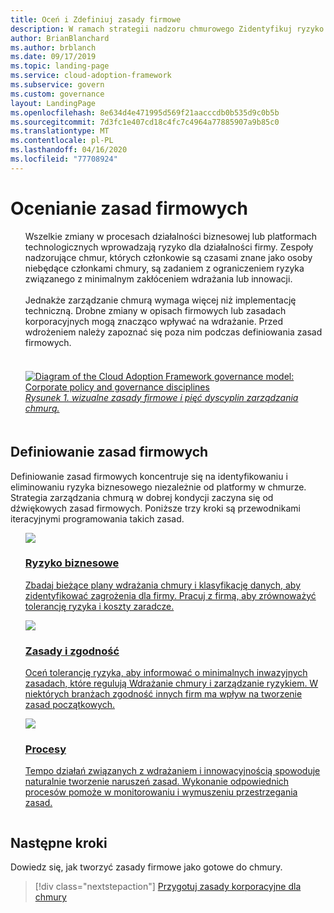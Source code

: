 ```yaml
---
title: Oceń i Zdefiniuj zasady firmowe
description: W ramach strategii nadzoru chmurowego Zidentyfikuj ryzyko biznesowe, tolerancję ryzyka i zasady i zgodność z zasadami firmy.
author: BrianBlanchard
ms.author: brblanch
ms.date: 09/17/2019
ms.topic: landing-page
ms.service: cloud-adoption-framework
ms.subservice: govern
ms.custom: governance
layout: LandingPage
ms.openlocfilehash: 8e634d4e471995d569f21aacccdb0b535d9c0b5b
ms.sourcegitcommit: 7d3fc1e407cd18c4fc7c4964a77885907a9b85c0
ms.translationtype: MT
ms.contentlocale: pl-PL
ms.lasthandoff: 04/16/2020
ms.locfileid: "77708924"
---
```

# <a name="evaluate-corporate-policy"></a>Ocenianie zasad firmowych

<!-- markdownlint-disable MD033 -->

<ul class="panelContent cardsI">
<li style="display: flex; flex-direction: column;">
    <div class="cardSize">
        <div class="cardPadding" style="padding-bottom:10px;">
            <div class="card" style="padding-bottom:10px;">
                <div class="cardText" style="padding-left:0px;">
Wszelkie zmiany w procesach działalności biznesowej lub platformach technologicznych wprowadzają ryzyko dla działalności firmy. Zespoły nadzorujące chmur, których członkowie są czasami znane jako osoby niebędące członkami chmury, są zadaniem z ograniczeniem ryzyka związanego z minimalnym zakłóceniem wdrażania lub innowacji.<br/><br/>Jednakże zarządzanie chmurą wymaga więcej niż implementację techniczną. Drobne zmiany w opisach firmowych lub zasadach korporacyjnych mogą znacząco wpływać na wdrażanie. Przed wdrożeniem należy zapoznać się poza nim podczas definiowania zasad firmowych.<br/><br/>
                </div>
            </div>
        </div>
    </div>
</li>
<li style="display: flex; flex-direction: column;">
    <a href="../_images/operational-transformation-govern-highres.png" style="display: flex; flex-direction: column; flex: 1 0 auto;">
        <div class="cardSize">
            <div class="cardPadding" style="padding-bottom:10px;">
                <div class="card" style="padding-bottom:10px;">
                    <div class="cardText" style="padding-left:0px;">
<img src="../_images/operational-transformation-govern-highres.png" alt="Diagram of the Cloud Adoption Framework governance model: Corporate policy and governance disciplines">
<br/>
<i>Rysunek 1. wizualne zasady firmowe i pięć dyscyplin zarządzania chmurą.</i>
                    </div>
                </div>
            </div>
        </div>
    </a>
</li>
</ul>

<!-- markdownlint-enable MD033 -->

## <a name="define-corporate-policy"></a>Definiowanie zasad firmowych

Definiowanie zasad firmowych koncentruje się na identyfikowaniu i eliminowaniu ryzyka biznesowego niezależnie od platformy w chmurze. Strategia zarządzania chmurą w dobrej kondycji zaczyna się od dźwiękowych zasad firmowych. Poniższe trzy kroki są przewodnikami iteracyjnymi programowania takich zasad.

<!-- markdownlint-disable MD033 -->

<ul class="panelContent cardsF">
<li style="display: flex; flex-direction: column;">
    <a href="./policy-compliance/business-risk.md" style="display: flex; flex-direction: column; flex: 1 0 auto;">
        <div class="cardSize" style="flex: 1 0 auto; display: flex;">
            <div class="cardPadding" style="display: flex;">
                <div class="card">
                    <div class="cardImageOuter">
                        <div class="cardImage">
                            <img src="../_images/govern/business-risk.png" class="x-hidden-focus"/>
                        </div>
                    </div>
                    <div class="cardText">
                        <h3>Ryzyko biznesowe</h3>
                        <p>Zbadaj bieżące plany wdrażania chmury i klasyfikację danych, aby zidentyfikować zagrożenia dla firmy. Pracuj z firmą, aby zrównoważyć tolerancję ryzyka i koszty zaradcze.</p>
                    </div>
                </div>
            </div>
        </div>
    </a>
</li>
<li style="display: flex; flex-direction: column;">
    <a href="./policy-compliance/policy-definition.md" style="display: flex; flex-direction: column; flex: 1 0 auto;">
        <div class="cardSize" style="flex: 1 0 auto; display: flex;">
            <div class="cardPadding" style="display: flex;">
                <div class="card">
                    <div class="cardImageOuter">
                        <div class="cardImage">
                            <img src="../_images/govern/corporate-policy.png" class="x-hidden-focus"/>
                        </div>
                    </div>
                    <div class="cardText">
                        <h3>Zasady i zgodność</h3>
                        <p>Oceń tolerancję ryzyka, aby informować o minimalnych inwazyjnych zasadach, które regulują Wdrażanie chmury i zarządzanie ryzykiem. W niektórych branżach zgodność innych firm ma wpływ na tworzenie zasad początkowych.</p>
                    </div>
                </div>
            </div>
        </div>
    </a>
</li>
<li style="display: flex; flex-direction: column;">
    <a href="./policy-compliance/processes.md" style="display: flex; flex-direction: column; flex: 1 0 auto;">
        <div class="cardSize" style="flex: 1 0 auto; display: flex;">
            <div class="cardPadding" style="display: flex;">
                <div class="card">
                    <div class="cardImageOuter">
                        <div class="cardImage">
                            <img src="../_images/govern/enforcement.png" class="x-hidden-focus"/>
                        </div>
                    </div>
                    <div class="cardText">
                        <h3>Procesy</h3>
                        <p>Tempo działań związanych z wdrażaniem i innowacyjnością spowoduje naturalnie tworzenie naruszeń zasad. Wykonanie odpowiednich procesów pomoże w monitorowaniu i wymuszeniu przestrzegania zasad.</p>
                    </div>
                </div>
            </div>
        </div>
    </a>
</li>
</ul>

<!-- markdownlint-enable MD033 -->

## <a name="next-steps"></a>Następne kroki

Dowiedz się, jak tworzyć zasady firmowe jako gotowe do chmury.

> [!div class="nextstepaction"]
> [Przygotuj zasady korporacyjne dla chmury](./policy-compliance/index.md)
